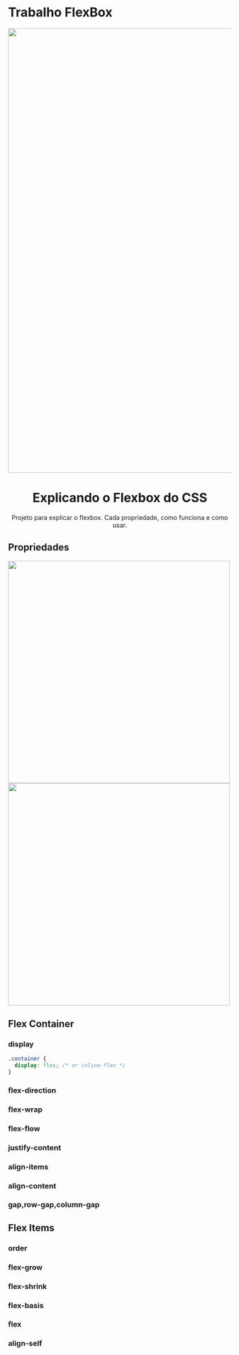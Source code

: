 # Trabalho FlexBox 
<div align="center">
<img src="https://github.com/user-attachments/assets/5a7d2c71-cbfb-44c7-bfa1-cf1665900bee" width="1000px">
</div>
<h1 align="center">Explicando o Flexbox do CSS</h1>
<p align="center"> Projeto para explicar o flexbox. Cada propriedade, como funciona e como usar.</p>
  
## Propriedades
<img style="float: left" src="https://github.com/user-attachments/assets/c8566934-388d-4e10-bba6-50307963cfc2" width="500px">
<img src="https://github.com/user-attachments/assets/30fad760-0b66-40eb-b9db-9c3d61cda70a" width="500px">

## Flex Container
### display
```css
.container {
  display: flex; /* or inline-flex */
}
```
### flex-direction
### flex-wrap
### flex-flow
### justify-content
### align-items
### align-content
### gap,row-gap,column-gap
## Flex Items
### order
### flex-grow
### flex-shrink
### flex-basis
### flex
### align-self

